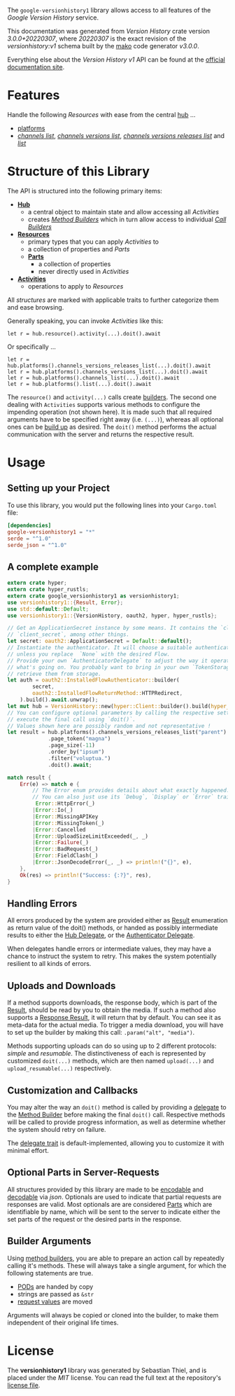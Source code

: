 <!---
DO NOT EDIT !
This file was generated automatically from 'src/mako/api/README.md.mako'
DO NOT EDIT !
-->
The `google-versionhistory1` library allows access to all features of the *Google Version History* service.

This documentation was generated from *Version History* crate version *3.0.0+20220307*, where *20220307* is the exact revision of the *versionhistory:v1* schema built by the [mako](http://www.makotemplates.org/) code generator *v3.0.0*.

Everything else about the *Version History* *v1* API can be found at the
[official documentation site](https://developers.chrome.com/versionhistory).
# Features

Handle the following *Resources* with ease from the central [hub](https://docs.rs/google-versionhistory1/3.0.0+20220307/google_versionhistory1/VersionHistory) ... 

* [platforms](https://docs.rs/google-versionhistory1/3.0.0+20220307/google_versionhistory1/api::Platform)
 * [*channels list*](https://docs.rs/google-versionhistory1/3.0.0+20220307/google_versionhistory1/api::PlatformChannelListCall), [*channels versions list*](https://docs.rs/google-versionhistory1/3.0.0+20220307/google_versionhistory1/api::PlatformChannelVersionListCall), [*channels versions releases list*](https://docs.rs/google-versionhistory1/3.0.0+20220307/google_versionhistory1/api::PlatformChannelVersionReleaseListCall) and [*list*](https://docs.rs/google-versionhistory1/3.0.0+20220307/google_versionhistory1/api::PlatformListCall)




# Structure of this Library

The API is structured into the following primary items:

* **[Hub](https://docs.rs/google-versionhistory1/3.0.0+20220307/google_versionhistory1/VersionHistory)**
    * a central object to maintain state and allow accessing all *Activities*
    * creates [*Method Builders*](https://docs.rs/google-versionhistory1/3.0.0+20220307/google_versionhistory1/client::MethodsBuilder) which in turn
      allow access to individual [*Call Builders*](https://docs.rs/google-versionhistory1/3.0.0+20220307/google_versionhistory1/client::CallBuilder)
* **[Resources](https://docs.rs/google-versionhistory1/3.0.0+20220307/google_versionhistory1/client::Resource)**
    * primary types that you can apply *Activities* to
    * a collection of properties and *Parts*
    * **[Parts](https://docs.rs/google-versionhistory1/3.0.0+20220307/google_versionhistory1/client::Part)**
        * a collection of properties
        * never directly used in *Activities*
* **[Activities](https://docs.rs/google-versionhistory1/3.0.0+20220307/google_versionhistory1/client::CallBuilder)**
    * operations to apply to *Resources*

All *structures* are marked with applicable traits to further categorize them and ease browsing.

Generally speaking, you can invoke *Activities* like this:

```Rust,ignore
let r = hub.resource().activity(...).doit().await
```

Or specifically ...

```ignore
let r = hub.platforms().channels_versions_releases_list(...).doit().await
let r = hub.platforms().channels_versions_list(...).doit().await
let r = hub.platforms().channels_list(...).doit().await
let r = hub.platforms().list(...).doit().await
```

The `resource()` and `activity(...)` calls create [builders][builder-pattern]. The second one dealing with `Activities` 
supports various methods to configure the impending operation (not shown here). It is made such that all required arguments have to be 
specified right away (i.e. `(...)`), whereas all optional ones can be [build up][builder-pattern] as desired.
The `doit()` method performs the actual communication with the server and returns the respective result.

# Usage

## Setting up your Project

To use this library, you would put the following lines into your `Cargo.toml` file:

```toml
[dependencies]
google-versionhistory1 = "*"
serde = "^1.0"
serde_json = "^1.0"
```

## A complete example

```Rust
extern crate hyper;
extern crate hyper_rustls;
extern crate google_versionhistory1 as versionhistory1;
use versionhistory1::{Result, Error};
use std::default::Default;
use versionhistory1::{VersionHistory, oauth2, hyper, hyper_rustls};

// Get an ApplicationSecret instance by some means. It contains the `client_id` and 
// `client_secret`, among other things.
let secret: oauth2::ApplicationSecret = Default::default();
// Instantiate the authenticator. It will choose a suitable authentication flow for you, 
// unless you replace  `None` with the desired Flow.
// Provide your own `AuthenticatorDelegate` to adjust the way it operates and get feedback about 
// what's going on. You probably want to bring in your own `TokenStorage` to persist tokens and
// retrieve them from storage.
let auth = oauth2::InstalledFlowAuthenticator::builder(
        secret,
        oauth2::InstalledFlowReturnMethod::HTTPRedirect,
    ).build().await.unwrap();
let mut hub = VersionHistory::new(hyper::Client::builder().build(hyper_rustls::HttpsConnector::with_native_roots()), auth);
// You can configure optional parameters by calling the respective setters at will, and
// execute the final call using `doit()`.
// Values shown here are possibly random and not representative !
let result = hub.platforms().channels_versions_releases_list("parent")
             .page_token("magna")
             .page_size(-11)
             .order_by("ipsum")
             .filter("voluptua.")
             .doit().await;

match result {
    Err(e) => match e {
        // The Error enum provides details about what exactly happened.
        // You can also just use its `Debug`, `Display` or `Error` traits
         Error::HttpError(_)
        |Error::Io(_)
        |Error::MissingAPIKey
        |Error::MissingToken(_)
        |Error::Cancelled
        |Error::UploadSizeLimitExceeded(_, _)
        |Error::Failure(_)
        |Error::BadRequest(_)
        |Error::FieldClash(_)
        |Error::JsonDecodeError(_, _) => println!("{}", e),
    },
    Ok(res) => println!("Success: {:?}", res),
}

```
## Handling Errors

All errors produced by the system are provided either as [Result](https://docs.rs/google-versionhistory1/3.0.0+20220307/google_versionhistory1/client::Result) enumeration as return value of
the doit() methods, or handed as possibly intermediate results to either the 
[Hub Delegate](https://docs.rs/google-versionhistory1/3.0.0+20220307/google_versionhistory1/client::Delegate), or the [Authenticator Delegate](https://docs.rs/yup-oauth2/*/yup_oauth2/trait.AuthenticatorDelegate.html).

When delegates handle errors or intermediate values, they may have a chance to instruct the system to retry. This 
makes the system potentially resilient to all kinds of errors.

## Uploads and Downloads
If a method supports downloads, the response body, which is part of the [Result](https://docs.rs/google-versionhistory1/3.0.0+20220307/google_versionhistory1/client::Result), should be
read by you to obtain the media.
If such a method also supports a [Response Result](https://docs.rs/google-versionhistory1/3.0.0+20220307/google_versionhistory1/client::ResponseResult), it will return that by default.
You can see it as meta-data for the actual media. To trigger a media download, you will have to set up the builder by making
this call: `.param("alt", "media")`.

Methods supporting uploads can do so using up to 2 different protocols: 
*simple* and *resumable*. The distinctiveness of each is represented by customized 
`doit(...)` methods, which are then named `upload(...)` and `upload_resumable(...)` respectively.

## Customization and Callbacks

You may alter the way an `doit()` method is called by providing a [delegate](https://docs.rs/google-versionhistory1/3.0.0+20220307/google_versionhistory1/client::Delegate) to the 
[Method Builder](https://docs.rs/google-versionhistory1/3.0.0+20220307/google_versionhistory1/client::CallBuilder) before making the final `doit()` call. 
Respective methods will be called to provide progress information, as well as determine whether the system should 
retry on failure.

The [delegate trait](https://docs.rs/google-versionhistory1/3.0.0+20220307/google_versionhistory1/client::Delegate) is default-implemented, allowing you to customize it with minimal effort.

## Optional Parts in Server-Requests

All structures provided by this library are made to be [encodable](https://docs.rs/google-versionhistory1/3.0.0+20220307/google_versionhistory1/client::RequestValue) and 
[decodable](https://docs.rs/google-versionhistory1/3.0.0+20220307/google_versionhistory1/client::ResponseResult) via *json*. Optionals are used to indicate that partial requests are responses 
are valid.
Most optionals are are considered [Parts](https://docs.rs/google-versionhistory1/3.0.0+20220307/google_versionhistory1/client::Part) which are identifiable by name, which will be sent to 
the server to indicate either the set parts of the request or the desired parts in the response.

## Builder Arguments

Using [method builders](https://docs.rs/google-versionhistory1/3.0.0+20220307/google_versionhistory1/client::CallBuilder), you are able to prepare an action call by repeatedly calling it's methods.
These will always take a single argument, for which the following statements are true.

* [PODs][wiki-pod] are handed by copy
* strings are passed as `&str`
* [request values](https://docs.rs/google-versionhistory1/3.0.0+20220307/google_versionhistory1/client::RequestValue) are moved

Arguments will always be copied or cloned into the builder, to make them independent of their original life times.

[wiki-pod]: http://en.wikipedia.org/wiki/Plain_old_data_structure
[builder-pattern]: http://en.wikipedia.org/wiki/Builder_pattern
[google-go-api]: https://github.com/google/google-api-go-client

# License
The **versionhistory1** library was generated by Sebastian Thiel, and is placed 
under the *MIT* license.
You can read the full text at the repository's [license file][repo-license].

[repo-license]: https://github.com/Byron/google-apis-rsblob/main/LICENSE.md
